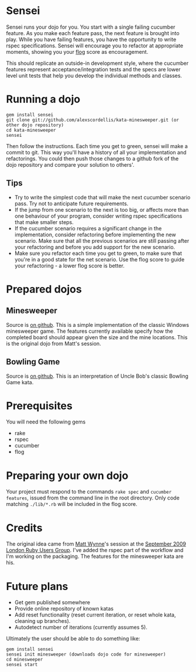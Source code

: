 # Sensei

Sensei runs your dojo for you. You start with a single failing cucumber feature. As you make each feature pass, the next feature is brought into play. While you have failing features, you have the opportunity to write rspec specifications. Sensei will encourage you to refactor at appropriate moments, showing you your [flog](http://blog.zenspider.com/rubysadism/flog/) score as encouragement.

This should replicate an outside-in development style, where the cucumber features represent acceptance/integration tests and the specs are lower level unit tests that help you develop the individual methods and classes.

# Running a dojo

    gem install sensei
    git clone git://github.com/alexscordellis/kata-minesweeper.git (or other dojo repository)
    cd kata-minesweeper
    sensei

Then follow the instructions. Each time you get to green, sensei will make a commit to git. This way you'll have a history of all your implementation and refactorings. You could then push those changes to a github fork of the dojo repository and compare your solution to others'.

## Tips

* Try to write the simplest code that will make the next cucumber scenario pass. Try not to anticipate future requirements.
* If the jump from one scenario to the next is too big, or affects more than one behaviour of your program, consider writing rspec specifications that make smaller steps.
* If the cucumber scenario requires a significant change in the implementation, consider refactoring before implementing the new scenario. Make sure that all the previous scenarios are still passing after your refactoring and before you add support for the new scenario.
* Make sure you refactor each time you get to green, to make sure that you're in a good state for the net scenario. Use the flog score to guide your refactoring - a lower flog score is better.


# Prepared dojos

## Minesweeper

Source is [on github](http://github.com/alexscordellis/kata-minesweeper "Minesweeper source"). This is a simple implementation of the classic Windows minesweeper game. The features currently available specify how the completed board should appear given the size and the mine locations. This is the original dojo from Matt's session.

## Bowling Game

Source is [on github](http://github.com/alexscordellis/sensei-bowling-game "Bowling Game source"). This is an interpretation of Uncle Bob's classic Bowling Game kata.

# Prerequisites

You will need the following gems

* rake
* rspec
* cucumber
* flog

# Preparing your own dojo

Your project must respond to the commands `rake spec` and `cucumber features`, issued from the command line in the root directory. Only code matching `./lib/*.rb` will be included in the flog score.

# Credits

The original idea came from [Matt Wynne](http://blog.mattwynne.net/)'s session at the [September 2009 London Ruby Users Group](http://lrug.org/meetings/2009/09/18/october-2009-meeting/). I've added the rspec part of the workflow and I'm working on the packaging. The features for the minesweeper kata are his.

# Future plans

* Get gem published somewhere
* Provide online repository of known katas
* Add reset functionality (reset current iteration, or reset whole kata, cleaning up branches).
* Autodetect number of iterations (currently assumes 5).

Ultimately the user should be able to do something like:

    gem install sensei
    sensei init minesweeper (downloads dojo code for minesweeper)
    cd minesweeper
    sensei start